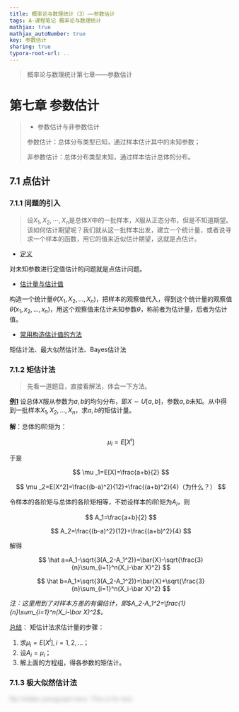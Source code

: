 ```yaml
---
title: 概率论与数理统计（3）——参数估计
tags: A-课程笔记 概率论与数理统计
mathjax: true
mathjax_autoNumber: true
key: 参数估计
sharing: true
typora-root-url: ..
---
```


> 概率论与数理统计第七章——参数估计

<!--more-->

<style>
    .spoiler {
        color: transparent;
        text-shadow: 0 0 10px rgba(0, 0, 0, 0.4);
        transition: all 0.4s;
        cursor: pointer;
        position: relative;
    }
    .after {
        opacity: 1;
    }
</style>

# 第七章  参数估计

> - 参数估计与非参数估计
> 
> 参数估计：总体分布类型已知，通过样本估计其中的未知参数；
>
> 非参数估计：总体分布类型未知，通过样本估计总体的分布。

## 7.1  点估计

### 7.1.1  问题的引入

> 设$X_1,X_2,\cdots,X_n$是总体$X$中的一批样本，$X$服从正态分布，但是不知道期望。该如何估计期望呢？我们就从这一批样本出发，建立一个统计量，或者说寻求一个样本的函数，用它的值来近似估计期望，这就是点估计。

- <u>定义</u>

对未知参数进行定值估计的问题就是点估计问题。

- <u>估计量与估计值</u>

构造一个统计量$\hat \theta (X_1,X_2,...,X_n)$，把样本的观察值代入，得到这个统计量的观察值$\hat \theta (x_1,x_2,...,x_n)$，用这个观察值来估计未知参数$\theta$，称前者为估计量，后者为估计值。

- <u>常用构造估计值的方法</u>

矩估计法、最大似然估计法、Bayes估计法

### 7.1.2  矩估计法

> 先看一道题目，直接看解法，体会一下方法。

**<u>例1</u>**  设总体$X$服从参数为$a,b$的均匀分布，即$X\sim U[a,b]$，参数$a,b$未知。从中得到一批样本$X_1,X_2,...,X_n$，求$a,b$的矩估计量。

**解**：总体的$l$阶矩为：

$$
\mu _l=E[X^l]
$$

于是

$$
\mu _1=E[X]=\frac{a+b}{2}
$$

$$
\mu _2=E[X^2]=\frac{(b-a)^2}{12}+\frac{(a+b)^2}{4}（为什么？）
$$

令样本的各阶矩与总体的各阶矩相等，不妨设样本的$l$阶矩为$A_l$，则

$$
A_1=\frac{a+b}{2}
$$

$$
A_2=\frac{(b-a)^2}{12}+\frac{(a+b)^2}{4}
$$

解得

$$
\hat a=A_1-\sqrt{3(A_2-A_1^2)}=\bar{X}-\sqrt{\frac{3}{n}\sum_{i=1}^n(X_i-\bar X)^2}
$$

$$
\hat b=A_1+\sqrt{3(A_2-A_1^2)}=\bar{X}+\sqrt{\frac{3}{n}\sum_{i=1}^n(X_i-\bar X)^2}
$$

*注：这里用到了对样本方差的有偏估计，即$A_2-A_1^2=\frac{1}{n}\sum_{i=1}^n(X_i-\bar X)^2$。*

<u>总结</u>：
矩估计法求估计量的步骤：

1. 求$\mu_i=E[X^i],i=1,2,...$；
2. 设$A_i=\mu_i$；
3. 解上面的方程组，得各参数的矩估计。

### 7.1.3  极大似然估计法

<span class="spoiler" onMouseUp="this.className='after'">

My hidden paragraph here. This is for test.

</span>
